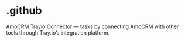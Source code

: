 # .github
AmoCRM Trayio Connector —  tasks by connecting AmoCRM with other tools through Tray.io’s integration platform.
